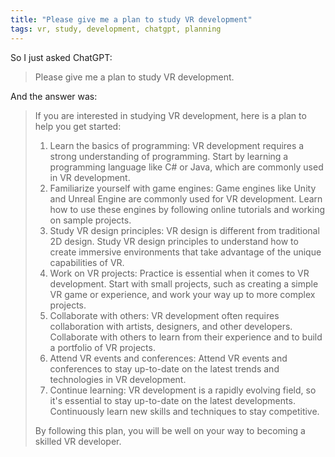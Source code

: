 ```yaml
---
title: "Please give me a plan to study VR development"
tags: vr, study, development, chatgpt, planning
---
```


So I just asked ChatGPT:

> Please give me a plan to study VR development.

And the answer was:

> If you are interested in studying VR development, here is a plan to help you get started:
>
> 1. Learn the basics of programming: VR development requires a strong understanding of programming. Start by learning a programming language like C# or Java, which are commonly used in VR development.
> 2. Familiarize yourself with game engines: Game engines like Unity and Unreal Engine are commonly used for VR development. Learn how to use these engines by following online tutorials and working on sample projects.
> 3. Study VR design principles: VR design is different from traditional 2D design. Study VR design principles to understand how to create immersive environments that take advantage of the unique capabilities of VR.
> 4. Work on VR projects: Practice is essential when it comes to VR development. Start with small projects, such as creating a simple VR game or experience, and work your way up to more complex projects.
> 5. Collaborate with others: VR development often requires collaboration with artists, designers, and other developers. Collaborate with others to learn from their experience and to build a portfolio of VR projects.
> 6. Attend VR events and conferences: Attend VR events and conferences to stay up-to-date on the latest trends and technologies in VR development.
> 7. Continue learning: VR development is a rapidly evolving field, so it's essential to stay up-to-date on the latest developments. Continuously learn new skills and techniques to stay competitive.
>
> By following this plan, you will be well on your way to becoming a skilled VR developer.

